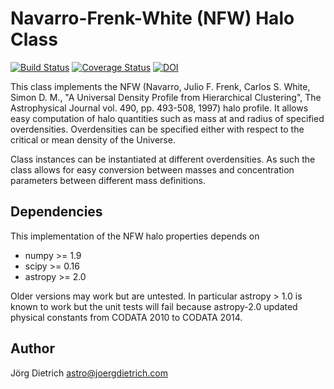 # Navarro-Frenk-White (NFW) Halo Class

[![Build Status](https://travis-ci.org/joergdietrich/NFW.svg?branch=master)](https://travis-ci.org/joergdietrich/NFW)
[![Coverage Status](https://coveralls.io/repos/github/joergdietrich/NFW/badge.svg?branch=master)](https://coveralls.io/github/joergdietrich/NFW?branch=master)
[![DOI](https://zenodo.org/badge/doi/10.5281/zenodo.50664.svg)](http://dx.doi.org/10.5281/zenodo.50664)

This class implements the NFW (Navarro, Julio F.  Frenk, Carlos S.
White, Simon D. M., "A Universal Density Profile from Hierarchical
Clustering", The Astrophysical Journal vol. 490, pp. 493-508, 1997)
halo profile. It allows easy computation of halo quantities such as
mass at and radius of specified overdensities. Overdensities can be
specified either with respect to the critical or mean density of the
Universe.

Class instances can be instantiated at different overdensities. As
such the class allows for easy conversion between masses and
concentration parameters between different mass definitions.

## Dependencies

This implementation of the NFW halo properties depends on

* numpy >= 1.9
* scipy >= 0.16
* astropy >= 2.0

Older versions may work but are untested. In particular astropy > 1.0 is 
known to work but the unit tests will fail because astropy-2.0 updated 
physical constants from CODATA 2010 to CODATA 2014.

## Author

Jörg Dietrich <astro@joergdietrich.com>

